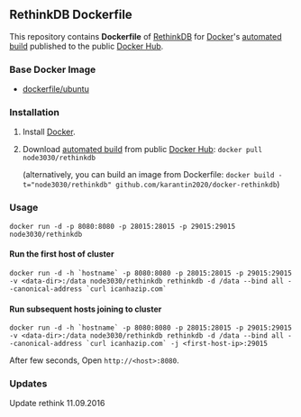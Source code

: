 ## RethinkDB Dockerfile


This repository contains **Dockerfile** of [RethinkDB](http://www.rethinkdb.com/) for [Docker](https://www.docker.com/)'s [automated build](https://hub.docker.com/r/node3030/rethinkdb/) published to the public [Docker Hub](https://hub.docker.com/).


### Base Docker Image

* [dockerfile/ubuntu](http://dockerfile.github.io/#/ubuntu)


### Installation

1. Install [Docker](https://www.docker.com/).

2. Download [automated build](https://hub.docker.com/r/node3030/rethinkdb) from public [Docker Hub](https://hub.docker.com/): `docker pull node3030/rethinkdb`

   (alternatively, you can build an image from Dockerfile: `docker build -t="node3030/rethinkdb" github.com/karantin2020/docker-rethinkdb`)


### Usage

    docker run -d -p 8080:8080 -p 28015:28015 -p 29015:29015 node3030/rethinkdb

#### Run the first host of cluster

    docker run -d -h `hostname` -p 8080:8080 -p 28015:28015 -p 29015:29015 -v <data-dir>:/data node3030/rethinkdb rethinkdb -d /data --bind all --canonical-address `curl icanhazip.com`

#### Run subsequent hosts joining to cluster

    docker run -d -h `hostname` -p 8080:8080 -p 28015:28015 -p 29015:29015 -v <data-dir>:/data node3030/rethinkdb rethinkdb -d /data --bind all --canonical-address `curl icanhazip.com` -j <first-host-ip>:29015

After few seconds, Open `http://<host>:8080`.

### Updates
Update rethink 11.09.2016
